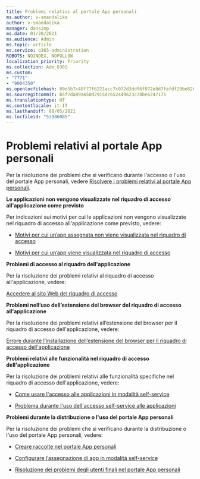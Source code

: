 ```yaml
---
title: Problemi relativi al portale App personali
ms.author: v-smandalika
author: v-smandalika
manager: dansimp
ms.date: 01/20/2021
ms.audience: Admin
ms.topic: article
ms.service: o365-administration
ROBOTS: NOINDEX, NOFOLLOW
localization_priority: Priority
ms.collection: Adm_O365
ms.custom:
- "7771"
- "9004350"
ms.openlocfilehash: 09e5b7c40f77f6221acc7c072d3ddf6f072e8d7fafdf29be8262dfeed051dddd
ms.sourcegitcommit: b5f7da89a650d2915dc652449623c78be6247175
ms.translationtype: HT
ms.contentlocale: it-IT
ms.lasthandoff: 08/05/2021
ms.locfileid: "53986085"
---
```

# <a name="myapps-portal-issues"></a>Problemi relativi al portale App personali

Per la risoluzione dei problemi che si verificano durante l'accesso o l'uso del portale App personali, vedere [Risolvere i problemi relativi al portale App personali](https://docs.microsoft.com/azure/active-directory/user-help/my-apps-portal-end-user-troubleshoot).

**Le applicazioni non vengono visualizzate nel riquadro di accesso all'applicazione come previsto**

Per indicazioni sui motivi per cui le applicazioni non vengono visualizzate nel riquadro di accesso all'applicazione come previsto, vedere:

- [Motivi per cui un’app assegnata non viene visualizzata nel riquadro di accesso](https://docs.microsoft.com/azure/active-directory/manage-apps/application-sign-in-other-problem-access-panel)
     
- [Motivi per cui un’app viene visualizzata nel riquadro di accesso](https://docs.microsoft.com/azure/active-directory/manage-apps/application-sign-in-other-problem-access-panel)

**Problemi di accesso al riquadro dell'applicazione**

Per la risoluzione dei problemi relativi al riquadro di accesso all'applicazione, vedere:

[Accedere al sito Web del riquadro di accesso](https://docs.microsoft.com/azure/active-directory/manage-apps/application-sign-in-other-problem-access-panel)

**Problemi nell’uso dell’estensione del browser del riquadro di accesso all'applicazione**

Per la risoluzione dei problemi relativi all’estensione del browser per il riquadro di accesso dell'applicazione, vedere:

[Errore durante l’installazione dell’estensione del browser per il riquadro di accesso dell'applicazione](https://docs.microsoft.com/azure/active-directory/application-access-panel-extension-problem-installing/)

**Problemi relativi alle funzionalità nel riquadro di accesso dell'applicazione**

Per la risoluzione dei problemi relativi alle funzionalità specifiche nel riquadro di accesso dell'applicazione, vedere:

- [Come usare l'accesso alle applicazioni in modalità self-service](https://docs.microsoft.com/azure/active-directory/manage-apps/access-panel-manage-self-service-access) 

- [Problema durante l'uso dell'accesso self-service alle applicazioni](https://docs.microsoft.com/azure/active-directory/manage-apps/access-panel-manage-self-service-access)
    
**Problemi durante la distribuzione o l'uso del portale App personali**

Per la risoluzione dei problemi che si verificano durante la distribuzione o l'uso del portale App personali, vedere:

- [Creare raccolte nel portale App personali](https://docs.microsoft.com/azure/active-directory/manage-apps/access-panel-collections) 
    
- [Configurare l’assegnazione di app in modalità self-service](https://docs.microsoft.com/azure/active-directory/manage-apps/manage-self-service-access)
     
- [Risoluzione dei problemi degli utenti finali nel portale App personali](https://docs.microsoft.com/azure/active-directory/user-help/my-apps-portal-end-user-troubleshoot)



